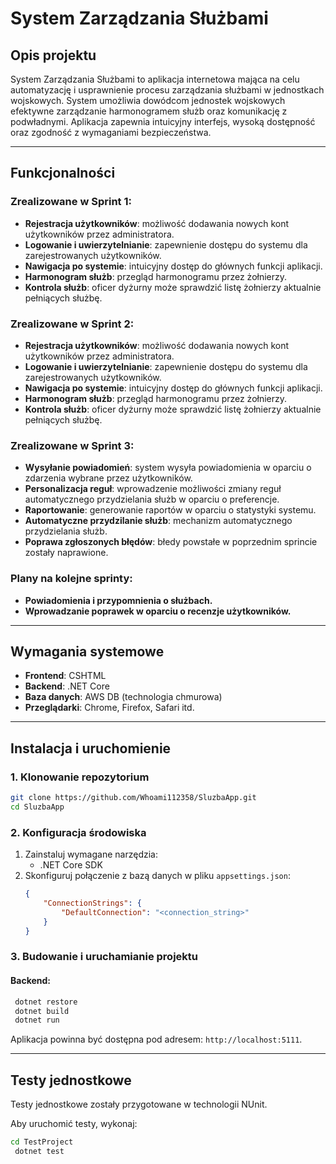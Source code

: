 # System Zarządzania Służbami

## Opis projektu
System Zarządzania Służbami to aplikacja internetowa mająca na celu automatyzację i usprawnienie procesu zarządzania służbami w jednostkach wojskowych. System umożliwia dowódcom jednostek wojskowych efektywne zarządzanie harmonogramem służb oraz komunikację z podwładnymi. Aplikacja zapewnia intuicyjny interfejs, wysoką dostępność oraz zgodność z wymaganiami bezpieczeństwa.

---

## Funkcjonalności

### Zrealizowane w Sprint 1:
- **Rejestracja użytkowników**: możliwość dodawania nowych kont użytkowników przez administratora.
- **Logowanie i uwierzytelnianie**: zapewnienie dostępu do systemu dla zarejestrowanych użytkowników.
- **Nawigacja po systemie**: intuicyjny dostęp do głównych funkcji aplikacji.
- **Harmonogram służb**: przegląd harmonogramu przez żołnierzy.
- **Kontrola służb**: oficer dyżurny może sprawdzić listę żołnierzy aktualnie pełniących służbę.

### Zrealizowane w Sprint 2:
- **Rejestracja użytkowników**: możliwość dodawania nowych kont użytkowników przez administratora.
- **Logowanie i uwierzytelnianie**: zapewnienie dostępu do systemu dla zarejestrowanych użytkowników.
- **Nawigacja po systemie**: intuicyjny dostęp do głównych funkcji aplikacji.
- **Harmonogram służb**: przegląd harmonogramu przez żołnierzy.
- **Kontrola służb**: oficer dyżurny może sprawdzić listę żołnierzy aktualnie pełniących służbę.

### Zrealizowane w Sprint 3:
- **Wysyłanie powiadomień**: system wysyła powiadomienia w oparciu o zdarzenia wybrane przez użytkowników.
- **Personalizacja reguł**: wprowadzenie możliwości zmiany reguł automatycznego przydzielania służb w oparciu o preferencje.
- **Raportowanie**: generowanie raportów w oparciu o statystyki systemu.
- **Automatyczne przydzilanie służb**: mechanizm automatycznego przydzielania służb.
- **Poprawa zgłoszonych błędów**: błedy powstałe w poprzednim sprincie zostały naprawione.

### Plany na kolejne sprinty:
- **Powiadomienia i przypomnienia o służbach.**
- **Wprowadzanie poprawek w oparciu o recenzje użytkowników.**

---

## Wymagania systemowe

- **Frontend**: CSHTML
- **Backend**: .NET Core
- **Baza danych**: AWS DB (technologia chmurowa)
- **Przeglądarki**: Chrome, Firefox, Safari itd.

---

## Instalacja i uruchomienie

### 1. Klonowanie repozytorium

```bash
git clone https://github.com/Whoami112358/SluzbaApp.git
cd SluzbaApp
```

### 2. Konfiguracja środowiska

1. Zainstaluj wymagane narzędzia:
   - .NET Core SDK
2. Skonfiguruj połączenie z bazą danych w pliku `appsettings.json`:
   ```json
   {
       "ConnectionStrings": {
           "DefaultConnection": "<connection_string>"
       }
   }
   ```

### 3. Budowanie i uruchamianie projektu

#### Backend:
```bash
 dotnet restore
 dotnet build
 dotnet run
```

Aplikacja powinna być dostępna pod adresem: `http://localhost:5111`.

---

## Testy jednostkowe

Testy jednostkowe zostały przygotowane w technologii NUnit.

Aby uruchomić testy, wykonaj:
```bash
cd TestProject
 dotnet test
```
